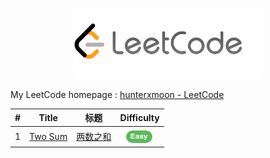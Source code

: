 <p align="center"><img width="300" src="img/leetcode.png"></p>

My LeetCode homepage : [hunterxmoon - LeetCode](https://leetcode-cn.com/u/hunterxmoon/)

|   #   |              Title               |               标题                |    Difficulty     |
| :---: | :------------------------------: | :-------------------------------: | :---------------: |
|   1   | [Two Sum](problems/1-two-sum.md) | [两数之和](problems/1-two-sum.md) | ![](img/easy.png) |
